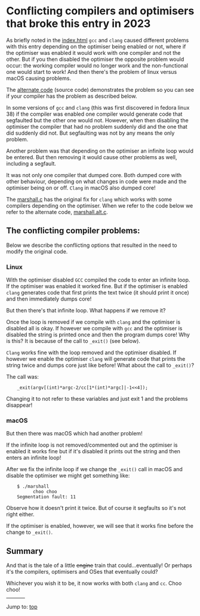 # Conflicting compilers and optimisers that broke this entry in 2023

As briefly noted in the [index.html](index.html) `gcc` and `clang` caused different
problems with this entry depending on the optimiser being enabled or not, where
if the optimiser was enabled it would work with one compiler and not the other.
But if you then disabled the optimiser the opposite problem would occur: the
working compiler would no longer work and the non-functional one would start to
work! And then there's the problem of linux versus macOS causing problems.

The [alternate code](%%REPO_URL%%/1986/marshall/marshall.alt.c) (source code) demonstrates the problem so
you can see if your compiler has the problem as described below.

In some versions of `gcc` and `clang` (this was first discovered in fedora linux 38)
if the compiler was enabled one compiler would generate code that segfaulted but
the other one would not. However, when then disabling the optimiser the compiler
that had no problem suddenly did and the one that did suddenly did not. But
segfaulting was not by any means the only problem.

Another problem was that depending on the optimiser an infinite loop would be
entered. But then removing it would cause other problems as well, including a
segfault.

It was not only one compiler that dumped core. Both dumped core with other
behaviour, depending on what changes in code were made and the optimiser being
on or off. `Clang` in macOS also dumped core!

The [marshall.c](%%REPO_URL%%/1986/marshall/marshall.c) has the original fix
for `clang` which works with some compilers depending on the optimiser. When we
refer to the code below we refer to the alternate code,
[marshall.alt.c](%%REPO_URL%%/1986/marshall/marshall.alt.c).

## The conflicting compiler problems:

Below we describe the conflicting options that resulted in the need to modify
the original code.

### Linux

With the optimiser disabled `GCC` compiled the code to enter an infinite loop.
If the optimiser was enabled it worked fine. But if the optimiser is enabled
`clang` generates code that first prints the text twice (it should print it once) and
then immediately dumps core!

But then there's that infinite loop. What happens if we remove it?

Once the loop is removed if we compile with `clang` and the optimiser is disabled
all is okay. If however we compile with `gcc` and the optimiser is disabled the
string is printed once and then the program dumps core! Why is this? It is
because of the call to `_exit()` (see below).

`Clang` works fine with the loop removed and the optimiser disabled. If however we
enable the optimiser `clang` will generate code that prints the string twice and
dumps core just like before!  What about the call to `_exit()`?

The call was:


``` <!---c-->
    _exit(argv[(int)*argc-2/cc[1*(int)*argc]|-1<<4]);
```

Changing it to not refer to these variables and just exit 1 and the problems
disappear!

### macOS

But then there was macOS which had another problem!

If the infinite loop is not removed/commented out and the optimiser is enabled
it works fine but if it's disabled it prints out the string and then enters an
infinite loop!

After we fix the infinite loop if we change the `_exit()` call in macOS and
disable the optimiser we might get something like:

``` <!---sh-->
    $ ./marshall
          choo choo
    Segmentation fault: 11
```

Observe how it doesn't print it twice. But of course it segfaults so it's not
right either.

If the optimiser is enabled, however, we will see that it works fine before the
change to `_exit()`.

## Summary

And that is the tale of a little <del>engine</del> train that
could...eventually! Or perhaps it's the compilers, optimisers and OSes that
eventually could?

Whichever you wish it to be, it now works with both `clang` and `cc`. Choo choo!


<hr style="width:10%;text-align:left;margin-left:0">

Jump to: [top](#)


<!--

    Copyright © 1984-2024 by Landon Curt Noll. All Rights Reserved.

    You are free to share and adapt this file under the terms of this license:

        Creative Commons Attribution-ShareAlike 4.0 International (CC BY-SA 4.0)

    For more information, see:

        https://creativecommons.org/licenses/by-sa/4.0/

-->
